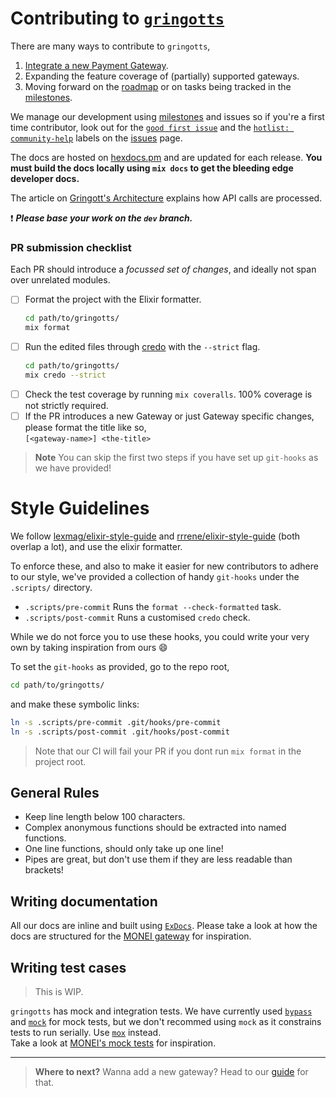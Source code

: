 # Contributing to [`gringotts`][gringotts]

There are many ways to contribute to `gringotts`,

1. [Integrate a new Payment Gateway][wiki-new-gateway].
2. Expanding the feature coverage of (partially) supported gateways.
3. Moving forward on the [roadmap][roadmap] or on tasks being tracked in the
   [milestones][milestones].

We manage our development using [milestones][milestones] and issues so if you're
a first time contributor, look out for the [`good first issue`][first-issues]
and the [`hotlist: community-help`][ch-issues] labels on the [issues][issues]
page.

The docs are hosted on [hexdocs.pm][hexdocs] and are updated for each
release. **You must build the docs locally using `mix docs` to get the bleeding
edge developer docs.**

The article on [Gringott's Architecture][wiki-arch] explains how API calls are
processed.

:exclamation: ***Please base your work on the `dev` branch.***

[roadmap]: https://github.com/aviabird/gringotts/wiki/Roadmap
[wiki-arch]: https://github.com/aviabird/gringotts/wiki/Architecture

### PR submission checklist

Each PR should introduce a *focussed set of changes*, and ideally not span over
unrelated modules.

* [ ] Format the project with the Elixir formatter.
  ```sh
  cd path/to/gringotts/
  mix format
  ```
* [ ] Run the edited files through [credo][credo] with the `--strict` flag.
  ```sh
  cd path/to/gringotts/
  mix credo --strict
  ```
* [ ] Check the test coverage by running `mix coveralls`. 100% coverage is not
      strictly required.
* [ ] If the PR introduces a new Gateway or just Gateway specific changes,
      please format the title like so,\
      `[<gateway-name>] <the-title>`

> **Note**
> You can skip the first two steps if you have set up `git-hooks` as we have
> provided!

[gringotts]: https://github.com/aviabird/gringotts
[milestones]: https://github.com/aviabird/gringotts/milestones
[issues]: https://github.com/aviabird/gringotts/issues
[first-issues]: https://github.com/aviabird/gringotts/issues?q=is%3Aissue+is%3Aopen+label%3A"good+first+issue"
[ch-issues]: https://github.com/aviabird/gringotts/issues?q=is%3Aissue+is%3Aopen+label%3A"hotfix%3A+community-help"
[hexdocs]: https://hexdocs.pm/gringotts
[credo]: https://github.com/rrrene/credo

# Style Guidelines

We follow
[lexmag/elixir-style-guide](https://github.com/lexmag/elixir-style-guide) and
[rrrene/elixir-style-guide](https://github.com/rrrene/elixir-style-guide) (both
overlap a lot), and use the elixir formatter.

To enforce these, and also to make it easier for new contributors to adhere to
our style, we've provided a collection of handy `git-hooks` under the `.scripts/`
directory.

* `.scripts/pre-commit` Runs the `format --check-formatted` task.
* `.scripts/post-commit` Runs a customised `credo` check.

While we do not force you to use these hooks, you could write your
very own by taking inspiration from ours :smile:

To set the `git-hooks` as provided, go to the repo root,
```sh
cd path/to/gringotts/
```
and make these symbolic links:
```sh
ln -s .scripts/pre-commit .git/hooks/pre-commit
ln -s .scripts/post-commit .git/hooks/post-commit
```

> Note that our CI will fail your PR if you dont run `mix format` in the project
> root.

## General Rules

* Keep line length below 100 characters.
* Complex anonymous functions should be extracted into named functions.
* One line functions, should only take up one line!
* Pipes are great, but don't use them if they are less readable than brackets!

## Writing documentation

All our docs are inline and built using [`ExDocs`][exdocs]. Please take a look
at how the docs are structured for the [MONEI gateway][src-monei] for
inspiration.

[exdocs]: https://github.com/elixir-lang/ex_doc
[src-monei]: https://github.com/aviabird/gringotts/blob/dev/lib/gringotts/gateways/monei.ex

## Writing test cases

> This is WIP.

`gringotts` has mock and integration tests. We have currently used
[`bypass`][bypass] and [`mock`][mock] for mock tests, but we don't recommed
using `mock` as it constrains tests to run serially. Use [`mox`][mox] instead.\
Take a look at [MONEI's mock tests][src-monei-tests] for inspiration.

--------------------------------------------------------------------------------

> **Where to next?**
> Wanna add a new gateway? Head to our [guide][wiki-new-gateway] for that.

[wiki-new-gateway]: https://github.com/aviabird/gringotts/wiki/Adding-a-new-Gateway
[bypass]: https://github.com/pspdfkit-labs/bypass
[mock]: https://github.com/jjh42/mock
[mox]: https://github.com/plataformatec/mox
[src-monei-tests]: https://github.com/aviabird/gringotts/blob/dev/test/gateways/monei_test.exs
[gringotts]: https://github.com/aviabird/gringotts
[docs]: https://hexdocs.pm/gringotts/Gringotts.html
